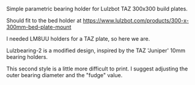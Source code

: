 Simple parametric bearing holder for Lulzbot TAZ 300x300 build plates.

Should fit to the bed holder at https://www.lulzbot.com/products/300-x-300mm-bed-plate-mount

I needed LM8UU holders for a TAZ plate, so here we are.

Lulzbearing-2 is a modified design, inspired by the TAZ 'Juniper' 10mm bearing holders. 

This second style is a little more difficult to print. I suggest adjusting the outer bearing diameter and the "fudge" value. 
